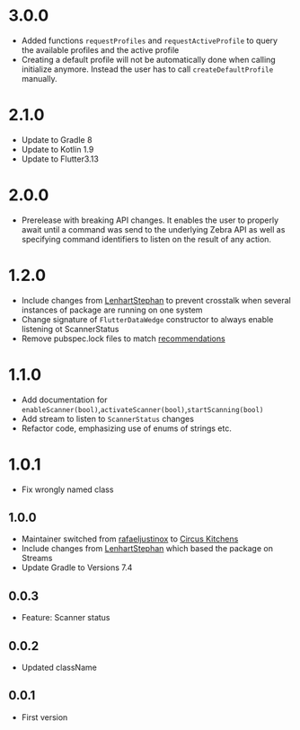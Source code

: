 
# 3.0.0

* Added functions `requestProfiles` and `requestActiveProfile` to query the available profiles and the active profile
* Creating a default profile will not be automatically done when calling initialize anymore. Instead the user has to call `createDefaultProfile` manually.

# 2.1.0

* Update to Gradle 8
* Update to Kotlin 1.9
* Update to Flutter3.13

# 2.0.0

* Prerelease with breaking API changes. It enables the user to properly await until a command was send to the underlying Zebra API as well as specifying command identifiers to listen on the result of any action. 

# 1.2.0

* Include changes from [LenhartStephan](https://github.com/LenhartStephan) to prevent crosstalk when several instances of package are running on one system
* Change signature of `FlutterDataWedge` constructor to always enable listening ot ScannerStatus
* Remove pubspec.lock files to match [recommendations](https://dart.dev/guides/libraries/private-files#pubspeclock)

# 1.1.0

* Add documentation for `enableScanner(bool)`,`activateScanner(bool)`,`startScanning(bool)`
* Add stream to listen to `ScannerStatus` changes
* Refactor code, emphasizing use of enums of strings etc.

# 1.0.1

* Fix wrongly named class

## 1.0.0

* Maintainer switched from [rafaeljustinox](https://github.com/rafaeljustinox) to [Circus Kitchens](https://github.com/circus-kitchens)
* Include changes from [LenhartStephan](https://github.com/LenhartStephan) which based the package on Streams
* Update Gradle to Versions 7.4

## 0.0.3

* Feature: Scanner status

## 0.0.2

* Updated className

## 0.0.1

* First version

